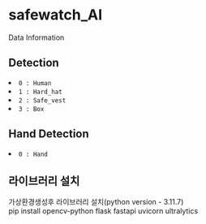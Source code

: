 # safewatch_AI

Data Information
## Detection
<li><code>0 : Human</code></li>
<li><code>1 : Hard_hat</code></li>
<li><code>2 : Safe_vest</code></li>
<li><code>3 : Box</code></li>

## Hand Detection
<li><code>0 : Hand</code></li>

## 라이브러리 설치
가상환경생성후 라이브러리 설치(python version - 3.11.7) </br>
pip install opencv-python flask fastapi uvicorn ultralytics

